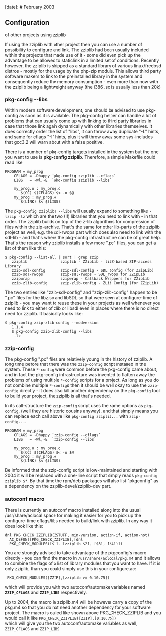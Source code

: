 [date]: # February 2003

## Configuration 
of other projects using zziplib

If using the zziplib with other project then you can use a number
of possibility to configure and link. The zziplib had been usually
included within the projects that made use of it - some did even
pick up the advantage to be allowed to staticlink in a limited
set of conditions. Recently however, the zziplib is shipped as a
standard library of various linux/freebsd distros - mostly for
the usage by the php-zip module. This allows third party software
makers to link to the preinstalled library in the system and
consequently reduce the memory consumption - even more than now
with the zziplib being a lightweight anyway (the i386 .so is 
usually less than 20k)

### pkg-config --libs 

Within modern software development, one should be advised to use
pkg-config as soon as it is available. The pkg-config helper can
handle a lot of problems that can usually come up with linking
to third party libraries in case that those link again dynamically
with other libraries themselves. It does correctly order the
list of "libs", it can throw away duplicate "-L" hints, and same
for cflags "-I" hints, plus it will throw away some sys-includes
that gcc3.2 will warn about with a false positive.

There is a number of pkg-config targets installed in the system
but the one you want to use is **pkg-config zziplib**. 
Therefore, a simple Makefile could read like

```
PROGRAM = my_prog
    CFLAGS = -Dhappy `pkg-config zziplib --cflags`
    LIBS   = -Wl,-E  `pkg-config zziplib --libs`

    my_prog.o : my_prog.c
       $(CC) $(CFLAGS) $< -o $@
    my_prog : my_prog.o
       $(LINK) $< $(LIBS)
```

The `pkg-config zziplibs --libs` will usually expand to 
something like `-lzzip -lz` which are the
two (!!) libraries that you need to link with - in that
order. The zziplib builds on top of the z-lib algorithms
for compression of files within the zip-archive. That's
the same for other lib-parts of the zziplib project as
well, e.g. the sdl-rwops part which does also need to
link with the sdl-lib - and that's where the pkg-config
infrastructure can be of great help. That's the reason
why zziplib installs a few more ".pc" files, you can
get a list of them like this:

```
$ pkg-config --list-all | sort | grep zzip
   zziplib               zziplib - ZZipLib - libZ-based ZIP-access Library
   zzip-sdl-config       zzip-sdl-config - SDL Config (for ZZipLib)
   zzip-sdl-rwops        zzip-sdl-rwops - SDL_rwops for ZZipLib
   zzipwrap              zzipwrap - Callback Wrappers for ZZipLib
   zzip-zlib-config      zzip-zlib-config - ZLib Config (for ZZipLib)
```

The two entries like "zzip-sdl-config" and "zzip-zlib-config"
happen to be ".pc" files for the libz.so and libSDL.so that
were seen at configure-time of zziplib - you may want to reuse
these in your projects as well whenever you need to link to
either of zlib or libsdl even in places where there is no direct
need for zziplib. It basically looks like:

```
$ pkg-config zzip-zlib-config --modversion
   1.1.4
   $ pkg-config zzip-zlib-config --libs      
    -lz
```

### zzip-config 

The pkg-config ".pc" files are relatively young in the history of
zziplib. A long time before that there was the `zzip-config`
script installed in the system. These `*-config` were common
before the pkg-config came about, and in fact the pkg-config
infrastructure was invented to flatten away the problems of
using multiple `*-config` scripts for a project. As long as you
do not combine multiple `*-config`s then it should be well okay
to use the `zzip-config` directly - it does also kill another
dependency on the `pkg-config` tool to build your project, the
zziplib is all that's needed.

In its call-structure the `zzip-config` script uses the same
options as `pkg-config`, (well they are historic cousins anyway).
and that simply means you can replace each call above like
`pkg-config zziplib...` with `zzip-config...`.

```
PROGRAM = my_prog
    CFLAGS = -Dhappy `zzip-config --cflags`
    LIBS   = -Wl,-E  `zzip-config --libs`

    my_prog.o : my_prog.c
       $(CC) $(CFLAGS) $< -o $@
    my_prog : my_prog.o
       $(LINK) $< $(LIBS)
```

Be informed that the zzip-config script is low-maintained and
starting with 2004 it will be replaced with a one-line script 
that simply reads `pkg-config zziplib $*`. By that time the
rpm/deb packages will also list "pkgconfig" as a dependency
on the zziplib-devel/zziplib-dev part.

### autoconf macro 

There is currently an autoconf macro installed along into
the usual /usr/share/aclocal space for making it easier for
you to pick up the configure-time cflags/libs needed to
build/link with zziplib. In any way it does look like
this:

```
dnl PKG_CHECK_ZZIPLIB(ZSTUFF, min-version, action-if, action-not)
  AC_DEFUN([PKG_CHECK_ZZIPLIB],[dnl
  PKG_CHECK_MODULES([$1], [zziplib $2], [$3], [$4])])
```

You are strongly advised to take advantage of the pkgconfig's
macro directly - you can find the macro in
`/usr/share/aclocal/pkg.m4` and it allows to
combine the flags of a list of library modules that you
want to have. If it is only zziplib, than you could simply
use this in your configure.ac:

```
 PKG_CHECK_MODULES([ZZIP],[zziplib >= 0.10.75])
```

which will provide you with two autoconf/automake variables
named **`ZZIP_CFLAGS`** and **`ZZIP_LIBS`** respectively.

Up to 2004, the macro in zziplib.m4 will be however carry
a copy of the pkg.m4 so that you do not need another
dependency for your software project. The macro is called
like shown above PKG_CHECK_ZZIPLIB and you would call it
like `PKG_CHECK_ZZIPLIB([ZZIP],[0.10.75])`  
which will give you the two autoconf/automake variables
as well,  `ZZIP_CFLAGS` and `ZZIP_LIBS`
